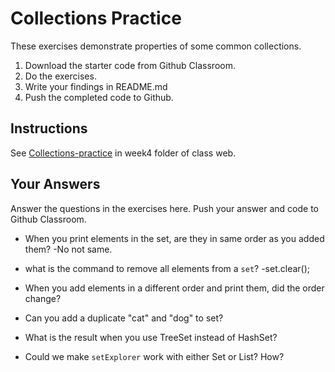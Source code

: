 # Collections Practice

These exercises demonstrate properties of some common collections.

1. Download the starter code from Github Classroom.
2. Do the exercises.
3. Write your findings in README.md
4. Push the completed code to Github.

## Instructions

See [Collections-practice](https://skeoop.github.io/week4/Collections-practice) in week4 folder of class web.

## Your Answers

Answer the questions in the exercises here. Push your answer and code to Github Classroom.

* When you print elements in the set, are they in same order as you added them?
	-No not same.

* what is the command to remove all elements from a `set`?
	-set.clear();

* When you add elements in a different order and print them, did the order change?

* Can you add a duplicate "cat" and "dog" to set?

* What is the result when you use TreeSet instead of HashSet?

* Could we make `setExplorer` work with either Set or List?  How?
